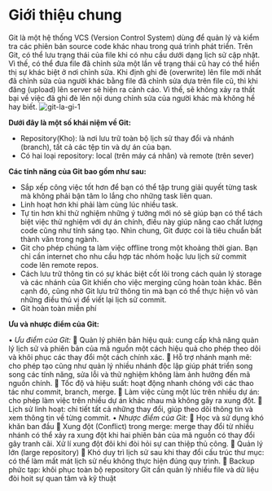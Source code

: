 # Giới thiệu chung
Git là một hệ thống VCS (Version Control System) dùng để quản lý và kiểm tra các phiên bản source code khác nhau trong quá trình phát triển. Trên Git, có thể lưu trạng thái của file khi có nhu cầu dưới dạng lịch sử cập nhật. Vì thế, có thể đưa file đã chỉnh sửa một lần về trạng thái cũ hay có thể hiển thị sự khác biệt ở nơi chỉnh sửa. Khi định ghi đè (overwrite) lên file mới nhất đã chỉnh sửa của người khác bằng file đã chỉnh sửa dựa trên file cũ, thì khi đăng (upload) lên server sẽ hiện ra cảnh cáo. Vì thế, sẽ không xảy ra thất bại về việc đã ghi đè lên nội dung chỉnh sửa của người khác mà không hề hay biết.
![git-la-gi-1](https://github.com/DoHuongLyy/m/assets/147292804/eb9defea-b6a4-442c-88b1-466bb26638c5)

**Dưới đây là một số khái niệm về Git:**

- Repository(Kho): là nơi lưu trữ toàn bộ lịch sử thay đổi và nhánh (branch), tất cả các tệp tin và dự án của bạn.
- Có hai loại repository: local (trên máy cá nhân) và remote (trên sever)
  
**Các tính năng của Git bao gồm như sau:**

- Sắp xếp công việc tốt hơn để bạn có thể tập trung giải quyết từng task mà không phải bận tâm lo lắng cho những task liên quan.
- Linh hoạt hơn khi phải làm cùng lúc nhiều task.
- Tự tin hơn khi thử nghiệm những ý tưởng mới nó sẽ giúp bạn có thể tách biệt việc thử nghiệm với dự án chính, điều này giúp nâng cao chất lượng code cũng như tính sáng tạo. Nhìn chung, Git được coi là tiêu chuẩn bất thành văn trong ngành.
- Git cho phép chúng ta làm việc offline trong một khoảng thời gian. Bạn chỉ cần internet cho nhu cầu hợp tác nhóm hoặc lưu lịch sử commit code lên remote repos.
- Cách lưu trữ thông tin có sự khác biệt cốt lõi trong cách quản lý storage và các nhánh của Git khiến cho việc merging cũng hoàn toàn khác. Bên cạnh đó, cũng nhờ Git lưu trữ thông tin mà bạn có thể thực hiện vô vàn những điều thú vị để viết lại lịch sử commit.
- Git hoàn toàn miễn phí
  
**Ưu và nhược điểm của Git:**

• *Ưu điểm của Git:*
 Quản lý phiên bản hiệu quả: cung cấp khả năng quản lý lịch sử và phiên bản của mã nguồn một cách hiệu quả cho phép theo dõi và khôi phục các thay đổi một cách chính xác.
 Hỗ trợ nhánh mạnh mẽ: cho phép tạo cũng như quản lý nhiều nhánh độc lập giúp phát triển song song các tính năng, sửa lỗi và thử nghiệm không làm ảnh hưởng đến mã nguồn chính.
 Tốc độ và hiệu suất: hoạt động nhanh chóng với các thao tác như commit, branch, merge.
 Làm việc cùng một lúc trên nhiều dự án: cho phép làm việc trên nhiều dự án khác nhau mà không gây ra xung đột.
 Lịch sử linh hoạt: chi tiết tất cả những thay đổi, giúp theo dõi thông tin và xem thông tin về từng commit.
• *Nhược điểm của Git:*
 Học và sử dụng khó khăn ban đầu
 Xung đột (Conflict) trong merge: merge thay đổi từ nhiều nhánh có thể xảy ra xung đột khi hai phiên bản của mã nguồn có thay đổi gây tranh cãi. Xử lí xung đột đôi khi đòi hỏi sự can thiệp thủ công.
 Quản lý lớn (large repository)
 Khó duy trì lịch sử sau khi thay đổi cấu trúc thư mục: có thể làm mất mát lịch sử nếu không thực hiện đúng quy trình.
 Backup phức tạp: khôi phục toàn bộ repository Git cần quản lý nhiều file và dữ liệu đòi hoit sự quan tâm và kỹ thuật

